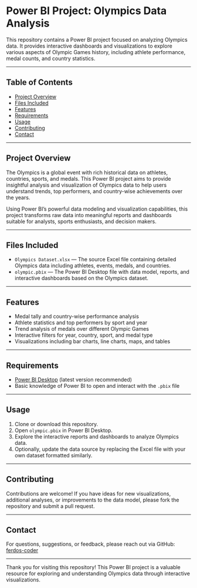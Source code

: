 # Power BI Project: Olympics Data Analysis

This repository contains a Power BI project focused on analyzing Olympics data. It provides interactive dashboards and visualizations to explore various aspects of Olympic Games history, including athlete performance, medal counts, and country statistics.

---

## Table of Contents

- [Project Overview](#project-overview)  
- [Files Included](#files-included)  
- [Features](#features)  
- [Requirements](#requirements)  
- [Usage](#usage)  
- [Contributing](#contributing) 
- [Contact](#contact)  

---

## Project Overview

The Olympics is a global event with rich historical data on athletes, countries, sports, and medals. This Power BI project aims to provide insightful analysis and visualization of Olympics data to help users understand trends, top performers, and country-wise achievements over the years.

Using Power BI’s powerful data modeling and visualization capabilities, this project transforms raw data into meaningful reports and dashboards suitable for analysts, sports enthusiasts, and decision makers.

---

## Files Included

- `Olympics Dataset.xlsx` — The source Excel file containing detailed Olympics data including athletes, events, medals, and countries.  
- `olympic.pbix` — The Power BI Desktop file with data model, reports, and interactive dashboards based on the Olympics dataset.

---

## Features

- Medal tally and country-wise performance analysis  
- Athlete statistics and top performers by sport and year  
- Trend analysis of medals over different Olympic Games  
- Interactive filters for year, country, sport, and medal type  
- Visualizations including bar charts, line charts, maps, and tables  

---

## Requirements

- [Power BI Desktop](https://powerbi.microsoft.com/) (latest version recommended)  
- Basic knowledge of Power BI to open and interact with the `.pbix` file  

---

## Usage

1. Clone or download this repository.  
2. Open `olympic.pbix` in Power BI Desktop.  
3. Explore the interactive reports and dashboards to analyze Olympics data.  
4. Optionally, update the data source by replacing the Excel file with your own dataset formatted similarly.

---

## Contributing

Contributions are welcome! If you have ideas for new visualizations, additional analyses, or improvements to the data model, please fork the repository and submit a pull request.

---

## Contact

For questions, suggestions, or feedback, please reach out via GitHub: [ferdos-coder](https://github.com/ferdos-coder)

---

Thank you for visiting this repository! This Power BI project is a valuable resource for exploring and understanding Olympics data through interactive visualizations.
